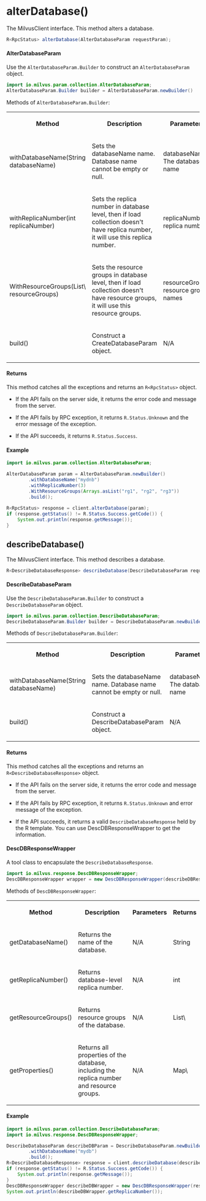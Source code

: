 # alterDatabase()

The MilvusClient interface. This method alters a database.

```java
R<RpcStatus> alterDatabase(AlterDatabaseParam requestParam);
```

#### AlterDatabaseParam

Use the `AlterDatabaseParam.Builder` to construct an `AlterDatabaseParam` object.

```java
import io.milvus.param.collection.AlterDatabaseParam;
AlterDatabaseParam.Builder builder = AlterDatabaseParam.newBuilder()
```

Methods of `AlterDatabaseParam.Builder`:

<table>
    <tr>
        <th><p>Method</p></th>
        <th><p>Description</p></th>
        <th><p>Parameters</p></th>
    </tr>
    <tr>
        <td><p>withDatabaseName(String databaseName)</p></td>
        <td><p>Sets the databaseName name. Database name cannot be empty or null.</p></td>
        <td><p>databaseName: The database name</p></td>
    </tr>
    <tr>
        <td><p>withReplicaNumber(int replicaNumber)</p></td>
        <td><p>Sets the replica number in database level, then if load collection doesn't have replica number, it will use this replica number.</p></td>
        <td><p>replicaNumber: replica number</p></td>
    </tr>
    <tr>
        <td><p>WithResourceGroups(List\<String> resourceGroups)</p></td>
        <td><p>Sets the resource groups in database level, then if load collection doesn't have resource groups, it will use this resource groups.</p></td>
        <td><p>resourceGroups: resource group names</p></td>
    </tr>
    <tr>
        <td><p>build()</p></td>
        <td><p>Construct a CreateDatabaseParam object.</p></td>
        <td><p>N/A</p></td>
    </tr>
</table>

#### Returns

This method catches all the exceptions and returns an `R<RpcStatus>` object.

- If the API fails on the server side, it returns the error code and message from the server.

- If the API fails by RPC exception, it returns `R.Status.Unknown` and the error message of the exception.

- If the API succeeds, it returns `R.Status.Success`.

#### Example

```java
import io.milvus.param.collection.AlterDatabaseParam;

AlterDatabaseParam param = AlterDatabaseParam.newBuilder()
        .withDatabaseName("mydnb")
        .withReplicaNumber(3)
        .WithResourceGroups(Arrays.asList("rg1", "rg2", "rg3"))
        .build();
        
R<RpcStatus> response = client.alterDatabase(param);
if (response.getStatus() != R.Status.Success.getCode()) {
    System.out.println(response.getMessage());
}
```

## describeDatabase()

The MilvusClient interface. This method describes a database.

```java
R<DescribeDatabaseResponse> describeDatabase(DescribeDatabaseParam requestParam);
```

#### DescribeDatabaseParam

Use the `DescribeDatabaseParam.Builder` to construct a `DescribeDatabaseParam` object.

```java
import io.milvus.param.collection.DescribeDatabaseParam;
DescribeDatabaseParam.Builder builder = DescribeDatabaseParam.newBuilder()
```

Methods of `DescribeDatabaseParam.Builder`:

<table>
    <tr>
        <th><p>Method</p></th>
        <th><p>Description</p></th>
        <th><p>Parameters</p></th>
    </tr>
    <tr>
        <td><p>withDatabaseName(String databaseName)</p></td>
        <td><p>Sets the databaseName name. Database name cannot be empty or null.</p></td>
        <td><p>databaseName: The database name</p></td>
    </tr>
    <tr>
        <td><p>build()</p></td>
        <td><p>Construct a DescribeDatabaseParam object.</p></td>
        <td><p>N/A</p></td>
    </tr>
</table>

#### Returns

This method catches all the exceptions and returns an `R<DescribeDatabaseResponse>` object.

- If the API fails on the server side, it returns the error code and message from the server.

- If the API fails by RPC exception, it returns `R.Status.Unknown` and error message of the exception.

- If the API succeeds, it returns a valid `DescribeDatabaseResponse` held by the R template. You can use DescDBResponseWrapper to get the information.

#### DescDBResponseWrapper

A tool class to encapsulate the `DescribeDatabaseResponse`. 

```java
import io.milvus.response.DescDBResponseWrapper;
DescDBResponseWrapper wrapper = new DescDBResponseWrapper(describeDBResponse);
```

Methods of `DescDBResponseWrapper`:

<table>
   <tr>
     <th><p><strong>Method</strong></p></th>
     <th><p><strong>Description</strong></p></th>
     <th><p><strong>Parameters</strong></p></th>
     <th><p><strong>Returns</strong></p></th>
   </tr>
   <tr>
     <td><p>getDatabaseName()</p></td>
     <td><p>Returns the name of the database.</p></td>
     <td><p>N/A</p></td>
     <td><p>String</p></td>
   </tr>
   <tr>
     <td><p>getReplicaNumber()</p></td>
     <td><p>Returns database-level replica number.</p></td>
     <td><p>N/A</p></td>
     <td><p>int</p></td>
   </tr>
   <tr>
     <td><p>getResourceGroups()</p></td>
     <td><p>Returns resource groups of the database.</p></td>
     <td><p>N/A</p></td>
     <td><p>List\<String></p></td>
   </tr>
   <tr>
     <td><p>getProperties()</p></td>
     <td><p>Returns all properties of the database, including the replica number and resource groups.</p></td>
     <td><p>N/A</p></td>
     <td><p>Map\<String, String></p></td>
   </tr>
</table>

#### Example

```java
import io.milvus.param.collection.DescribeDatabaseParam;
import io.milvus.response.DescDBResponseWrapper;

DescribeDatabaseParam describeDBParam = DescribeDatabaseParam.newBuilder()
        .withDatabaseName("mydb")
        .build();
R<DescribeDatabaseResponse> response = client.describeDatabase(describeDBParam);
if (response.getStatus() != R.Status.Success.getCode()) {
    System.out.println(response.getMessage());
}
DescDBResponseWrapper describeDBWrapper = new DescDBResponseWrapper(response.getData());
System.out.println(describeDBWrapper.getReplicaNumber());
```
